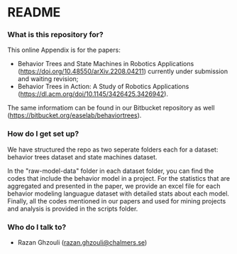 # README #


### What is this repository for? ###

This online Appendix is for the papers:
- Behavior Trees and State Machines in Robotics Applications (https://doi.org/10.48550/arXiv.2208.04211) currently under submission and waiting revision;
- Behavior Trees in Action: A Study of Robotics Applications (https://dl.acm.org/doi/10.1145/3426425.3426942).

The same informatiom can be found in our Bitbucket repository as well (https://bitbucket.org/easelab/behaviortrees).

### How do I get set up? ###
We have structured the repo as two seperate folders each for a dataset: behavior trees dataset and state machines dataset. 

In the "raw-model-data" folder in each dataset folder, you can find the codes that include the behavior model in a project. For the statistics that are aggregated and presented in the paper, we provide an excel file for each behavior modeling languague dataset with detailed stats about each model. Finally, all the codes mentioned in our papers and used for mining projects and analysis is provided in the scripts folder.

### Who do I talk to? ###

* Razan Ghzouli (razan.ghzouli@chalmers.se)
